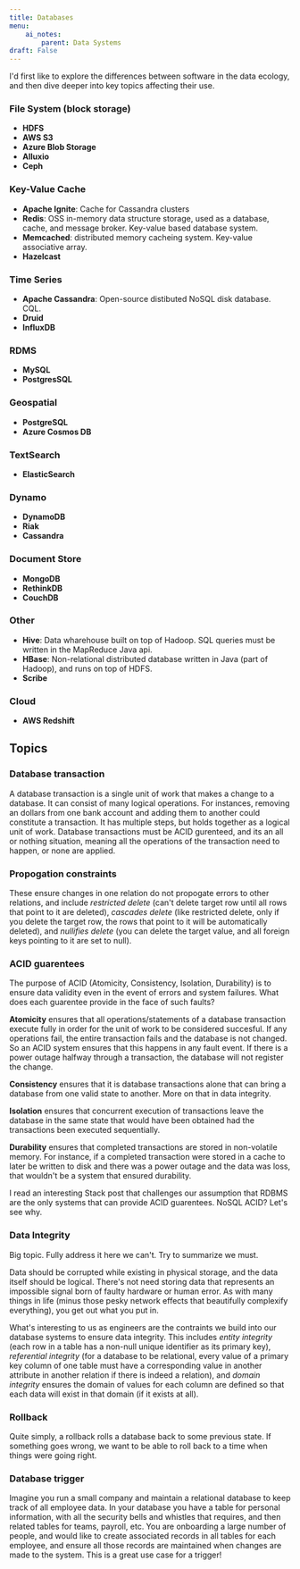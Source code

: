 ```yaml
---
title: Databases
menu:
    ai_notes:
        parent: Data Systems
draft: False
---
```

I'd first like to explore the differences between software in the data ecology,
and then dive deeper into key topics affecting their use.

### File System (block storage)
* **HDFS**
* **AWS S3**
* **Azure Blob Storage**
* **Alluxio**
* **Ceph**

### Key-Value Cache

* **Apache Ignite**: Cache for Cassandra clusters
* **Redis**: OSS in-memory data structure storage, used as a database, cache, and
message broker. Key-value based database system.
* **Memcached**: distributed memory cacheing system. Key-value associative array. 
* **Hazelcast**

### Time Series

* **Apache Cassandra**: Open-source distibuted NoSQL disk database. CQL.
* **Druid**
* **InfluxDB**

### RDMS
* **MySQL**
* **PostgresSQL**

### Geospatial

* **PostgreSQL**
* **Azure Cosmos DB**

### TextSearch

* **ElasticSearch**

### Dynamo

* **DynamoDB**
* **Riak**
* **Cassandra**

### Document Store

* **MongoDB**
* **RethinkDB**
* **CouchDB**

### Other

* **Hive**: Data wharehouse built on top of Hadoop. SQL queries must be written in the 
MapReduce Java api.
* **HBase**: Non-relational distributed database written in Java (part of Hadoop), and runs
on top of HDFS.
* **Scribe**

### Cloud
* **AWS Redshift**

## Topics

### Database transaction

A database transaction is a single unit of work that makes a change to a database. 
It can consist of many logical operations. For instances, removing an dollars from 
one bank account and adding them to another could constitute a transaction. 
It has multiple steps, but holds together as a logical unit of work. Database
transactions must be ACID gurenteed, and its an all or nothing situation, meaning
all the operations of the transaction need to happen, or none are applied. 

### Propogation constraints

These ensure changes in one relation do not propogate errors to other relations, 
and include *restricted delete* (can't delete target row until all rows that point to it 
are deleted), *cascades delete* (like restricted delete, only if you delete the 
target row, the rows that point to it will be automatically deleted), and 
*nullifies delete* (you can delete the target value, and all foreign keys pointing
to it are set to null). 

### ACID guarentees

The purpose of ACID (Atomicity, Consistency, Isolation, Durability) is to ensure
data validity even in the event of errors and system failures. What does each guarentee
provide in the face of such faults?

**Atomicity** ensures that all operations/statements of a database transaction execute
fully in order for the unit of work to be considered succesful. If any operations fail,
the entire transaction fails and the database is not changed. So an ACID system ensures
that this happens in any fault event. If there is a power outage halfway through a
transaction, the database will not register the change.

**Consistency** ensures that it is database transactions alone that can bring a
database from one valid state to another. More on that in data integrity.

**Isolation** ensures that concurrent execution of transactions leave the database
in the same state that would have been obtained had the transactions been executed
sequentially.

**Durability** ensures that completed transactions are stored in non-volatile memory.
For instance, if a completed transaction were stored in a cache to later be written
to disk and there was a power outage and the data was loss, that wouldn't be a system
that ensured durability.

I read an interesting Stack post that challenges our assumption that RDBMS are the
only systems that can provide ACID guarentees. NoSQL ACID? Let's see why.

### Data Integrity

Big topic. Fully address it here we can't. Try to summarize we must.

Data should be corrupted while existing in physical storage, and the data itself
should be logical. There's not need storing data that represents an impossible signal
born of faulty hardware or human error. As with many things in life (minus those pesky
network effects that beautifully complexify everything), you get out what you put in.

What's interesting to us as engineers are the contraints we build into our database
systems to ensure data integrity. This includes *entity integrity* (each row in a table
has a non-null unique identifier as its primary key), *referential integrity* (for
a database to be relational, every value of a primary key column of one table 
must have a corresponding value in another attribute in another relation if there
is indeed a relation), and *domain integrity* ensures the domain of values for each
column are defined so that each data will exist in that domain (if it exists at all).

### Rollback

Quite simply, a rollback rolls a database back to some previous state. If something
goes wrong, we want to be able to roll back to a time when things were going right.

### Database trigger

Imagine you run a small company and maintain a relational database to keep track
of all employee data. In your database you have a table for personal information,
with all the security bells and whistles that requires, and then related tables
for teams, payroll, etc. You are onboarding a large number of people, and would like
to create associated records in all tables for each employee, and ensure all those
records are maintained when changes are made to the system. This is a great use
case for a trigger!
